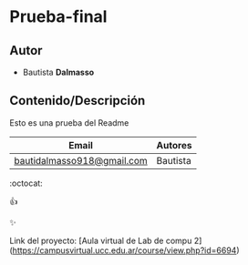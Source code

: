 # Prueba-final

## Autor
* Bautista **Dalmasso**

## Contenido/Descripción
Esto es una prueba del Readme

| Email | Autores |
|-------|---------|
|bautidalmasso918@gmail.com| Bautista |

:octocat:

:+1:

:sparkles:

Link del proyecto: [Aula virtual de Lab de compu 2] (https://campusvirtual.ucc.edu.ar/course/view.php?id=6694)